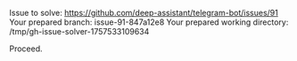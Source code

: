 Issue to solve: https://github.com/deep-assistant/telegram-bot/issues/91
Your prepared branch: issue-91-847a12e8
Your prepared working directory: /tmp/gh-issue-solver-1757533109634

Proceed.
